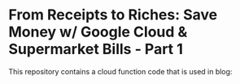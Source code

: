 # From Receipts to Riches: Save Money w/ Google Cloud & Supermarket Bills - Part 1

This repository contains a cloud function code that is used in blog: 
